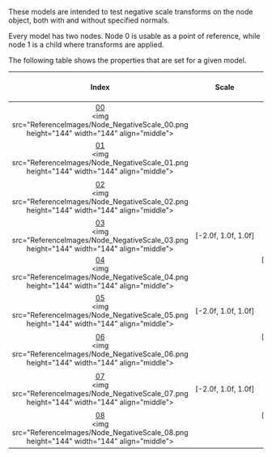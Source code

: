 These models are intended to test negative scale transforms on the node object, both with and without specified normals.  

Every model has two nodes. Node 0 is usable as a point of reference, while node 1 is a child where transforms are applied.  

The following table shows the properties that are set for a given model.  


Index | Scale | Matrix | Vertex Normal | Vertex Tangent | Normal Texture | Base Color Texture | Metallic Roughness Texture
:---: | :---: | :---: | :---: | :---: | :---: | :---: | :---:
[00](Node_NegativeScale_00.gltf)<br><img src="ReferenceImages/Node_NegativeScale_00.png height="144" width="144" align="middle"> |   |   |   |   |   |   |  
[01](Node_NegativeScale_01.gltf)<br><img src="ReferenceImages/Node_NegativeScale_01.png height="144" width="144" align="middle"> |   |   | :white_check_mark: |   | <img src="Textures/Normal_Nodes.png" height="72" width="72" align="middle"> | <img src="Textures/BaseColor_Nodes.png" height="72" width="72" align="middle"> | <img src="Textures/MetallicRoughness_Nodes.png" height="72" width="72" align="middle">
[02](Node_NegativeScale_02.gltf)<br><img src="ReferenceImages/Node_NegativeScale_02.png height="144" width="144" align="middle"> |   |   | :white_check_mark: | :white_check_mark: | <img src="Textures/Normal_Nodes.png" height="72" width="72" align="middle"> | <img src="Textures/BaseColor_Nodes.png" height="72" width="72" align="middle"> | <img src="Textures/MetallicRoughness_Nodes.png" height="72" width="72" align="middle">
[03](Node_NegativeScale_03.gltf)<br><img src="ReferenceImages/Node_NegativeScale_03.png height="144" width="144" align="middle"> | [-2.0f,&nbsp;1.0f,&nbsp;1.0f] |   |   |   |   |   |  
[04](Node_NegativeScale_04.gltf)<br><img src="ReferenceImages/Node_NegativeScale_04.png height="144" width="144" align="middle"> |   | [-2.0f,&nbsp;0.0f,&nbsp;0.0f,&nbsp;0.0f]<br>[0.0f,&nbsp;1.0f,&nbsp;0.0f,&nbsp;0.0f]<br>[0.0f,&nbsp;0.0f,&nbsp;1.0f,&nbsp;0.0f]<br>[0.0f,&nbsp;0.0f,&nbsp;0.0f,&nbsp;1.0f]<br> |   |   |   |   |  
[05](Node_NegativeScale_05.gltf)<br><img src="ReferenceImages/Node_NegativeScale_05.png height="144" width="144" align="middle"> | [-2.0f,&nbsp;1.0f,&nbsp;1.0f] |   | :white_check_mark: |   | <img src="Textures/Normal_Nodes.png" height="72" width="72" align="middle"> | <img src="Textures/BaseColor_Nodes.png" height="72" width="72" align="middle"> | <img src="Textures/MetallicRoughness_Nodes.png" height="72" width="72" align="middle">
[06](Node_NegativeScale_06.gltf)<br><img src="ReferenceImages/Node_NegativeScale_06.png height="144" width="144" align="middle"> |   | [-2.0f,&nbsp;0.0f,&nbsp;0.0f,&nbsp;0.0f]<br>[0.0f,&nbsp;1.0f,&nbsp;0.0f,&nbsp;0.0f]<br>[0.0f,&nbsp;0.0f,&nbsp;1.0f,&nbsp;0.0f]<br>[0.0f,&nbsp;0.0f,&nbsp;0.0f,&nbsp;1.0f]<br> | :white_check_mark: |   | <img src="Textures/Normal_Nodes.png" height="72" width="72" align="middle"> | <img src="Textures/BaseColor_Nodes.png" height="72" width="72" align="middle"> | <img src="Textures/MetallicRoughness_Nodes.png" height="72" width="72" align="middle">
[07](Node_NegativeScale_07.gltf)<br><img src="ReferenceImages/Node_NegativeScale_07.png height="144" width="144" align="middle"> | [-2.0f,&nbsp;1.0f,&nbsp;1.0f] |   | :white_check_mark: | :white_check_mark: | <img src="Textures/Normal_Nodes.png" height="72" width="72" align="middle"> | <img src="Textures/BaseColor_Nodes.png" height="72" width="72" align="middle"> | <img src="Textures/MetallicRoughness_Nodes.png" height="72" width="72" align="middle">
[08](Node_NegativeScale_08.gltf)<br><img src="ReferenceImages/Node_NegativeScale_08.png height="144" width="144" align="middle"> |   | [-2.0f,&nbsp;0.0f,&nbsp;0.0f,&nbsp;0.0f]<br>[0.0f,&nbsp;1.0f,&nbsp;0.0f,&nbsp;0.0f]<br>[0.0f,&nbsp;0.0f,&nbsp;1.0f,&nbsp;0.0f]<br>[0.0f,&nbsp;0.0f,&nbsp;0.0f,&nbsp;1.0f]<br> | :white_check_mark: | :white_check_mark: | <img src="Textures/Normal_Nodes.png" height="72" width="72" align="middle"> | <img src="Textures/BaseColor_Nodes.png" height="72" width="72" align="middle"> | <img src="Textures/MetallicRoughness_Nodes.png" height="72" width="72" align="middle">
 
